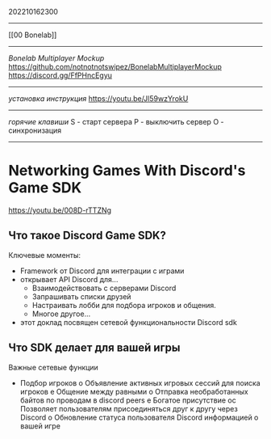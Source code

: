 202210162300
***
[[00 Bonelab]]
***
*Bonelab Multiplayer Mockup*
https://github.com/notnotnotswipez/BonelabMultiplayerMockup
https://discord.gg/FfPHncEgyu
***
*установка инструкция*
https://youtu.be/Jl59wzYrokU
***
*горячие клавиши*
S - старт сервера
P - выключить сервер
O - синхронизация
***
# Networking Games With Discord's Game SDK
https://youtu.be/008D-rTTZNg

## Что такое Discord Game SDK? 

Ключевые моменты:
- Framework от Discord для интеграции с играми 
- открывает API Discord для... 
	- Взаимодействовать с серверами Discord 
	- Запрашивать списки друзей 
	- Настраивать лобби для подбора игроков и общения. 
	- Многое другое... 
- этот доклад посвящен сетевой функциональности Discord sdk

## Что SDK делает для вашей игры 

Важные сетевые функции 

- Подбор игроков 
o Объявление активных игровых сессий для поиска игроков 
e Общение между равными 
o Отправка необработанных байтов по проводам в discord peers 
e Богатое присутствие 
oc Позволяет пользователям присоединяться друг к другу через Discord 
o Обновление статуса пользователя Discord информацией о вашей игре
